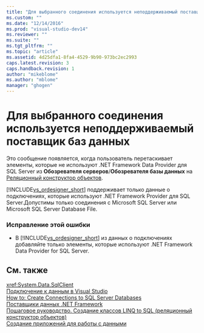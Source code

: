 ```yaml
---
title: "Для выбранного соединения используется неподдерживаемый поставщик баз данных | Microsoft Docs"
ms.custom: ""
ms.date: "12/14/2016"
ms.prod: "visual-studio-dev14"
ms.reviewer: ""
ms.suite: ""
ms.tgt_pltfrm: ""
ms.topic: "article"
ms.assetid: 4d25dfa1-8fa4-4529-9b90-973bc2ec2993
caps.latest.revision: 3
caps.handback.revision: 1
author: "mikeblome"
ms.author: "mblome"
manager: "ghogen"
---
```

# Для выбранного соединения используется неподдерживаемый поставщик баз данных
Это сообщение появляется, когда пользователь перетаскивает элементы, которые не используют .NET Framework Data Provider для SQL Server из **Обозревателя серверов**\/**Обозревателя базы данных** на [Реляционный конструктор объектов](../data-tools/linq-to-sql-tools-in-visual-studio2.md).  
  
 [!INCLUDE[vs_ordesigner_short](../data-tools/includes/vs_ordesigner_short_md.md)] поддерживает только данные о подключениях, которые используют .NET Framework Provider для SQL Server.Допустимы только соединения с Microsoft SQL Server или Microsoft SQL Server Database File.  
  
### Исправление этой ошибки  
  
-   В [!INCLUDE[vs_ordesigner_short](../data-tools/includes/vs_ordesigner_short_md.md)] из данных о подключениях добавляйте только элементы, которые используют .NET Framework Data Provider for SQL Server.  
  
## См. также  
 <xref:System.Data.SqlClient>   
 [Подключение к данным в Visual Studio](../data-tools/connecting-to-data-in-visual-studio.md)   
 [How to: Create Connections to SQL Server Databases](http://msdn.microsoft.com/ru-ru/360c340d-e5a6-4a7e-a569-e95d500be43d)   
 [Поставщики данных .NET Framework](../Topic/.NET%20Framework%20Data%20Providers.md)   
 [Пошаговое руководство. Создание классов LINQ to SQL \(реляционный конструктор объектов\)](../Topic/Walkthrough:%20Creating%20LINQ%20to%20SQL%20Classes%20\(O-R%20Designer\).md)   
 [Создание приложений для работы с данными](../data-tools/creating-data-applications.md)